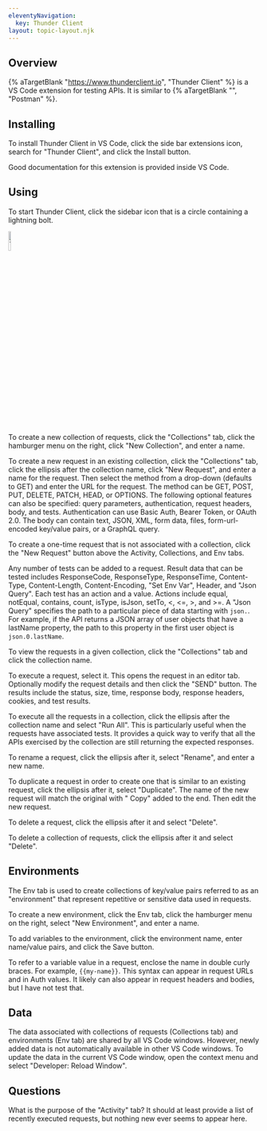 ```yaml
---
eleventyNavigation:
  key: Thunder Client
layout: topic-layout.njk
---
```


## Overview

{% aTargetBlank "https://www.thunderclient.io", "Thunder Client" %}
is a VS Code extension for testing APIs.
It is similar to {% aTargetBlank "", "Postman" %}.

## Installing

To install Thunder Client in VS Code,
click the side bar extensions icon,
search for "Thunder Client",
and click the Install button.

Good documentation for this extension is provided inside VS Code.

## Using

To start Thunder Client, click the sidebar icon
that is a circle containing a lightning bolt.

<img alt="Thunder Client icon" style="width: 10%"
  src="/blog/assets/thunder-client-icon.png?v={{pkg.version}}"
  title="Thunder Client icon">

To create a new collection of requests,
click the "Collections" tab, click the hamburger menu on the right,
click "New Collection", and enter a name.

To create a new request in an existing collection,
click the "Collections" tab, click the ellipsis after the collection name,
click "New Request", and enter a name for the request.
Then select the method from a drop-down (defaults to GET)
and enter the URL for the request.
The method can be GET, POST, PUT, DELETE, PATCH, HEAD, or OPTIONS.
The following optional features can also be specified:
query parameters, authentication, request headers, body, and tests.
Authentication can use Basic Auth, Bearer Token, or OAuth 2.0.
The body can contain text, JSON, XML, form data, files,
form-url-encoded key/value pairs, or a GraphQL query.

To create a one-time request that is not associated with a collection,
click the "New Request" button above the Activity, Collections, and Env tabs.

Any number of tests can be added to a request.
Result data that can be tested includes ResponseCode, ResponseType,
ResponseTime, Content-Type, Content-Length, Content-Encoding, "Set Env Var",
Header, and "Json Query".
Each test has an action and a value.
Actions include equal, notEqual, contains, count,
isType, isJson, setTo, <, <=, >, and >=.
A "Json Query" specifies the path to a particular piece of data
starting with `json.`.
For example, if the API returns a JSON array of user objects
that have a lastName property, the path to this property
in the first user object is `json.0.lastName`.

To view the requests in a given collection,
click the "Collections" tab and click the collection name.

To execute a request, select it.
This opens the request in an editor tab.
Optionally modify the request details and then click the "SEND" button.
The results include the status, size, time,
response body, response headers, cookies, and test results.

To execute all the requests in a collection,
click the ellipsis after the collection name and select "Run All".
This is particularly useful when the requests have associated tests.
It provides a quick way to verify that all the APIs
exercised by the collection are still returning the expected responses.

To rename a request, click the ellipsis after it, select "Rename",
and enter a new name.

To duplicate a request in order to
create one that is similar to an existing request,
click the ellipsis after it, select "Duplicate".
The name of the new request will match the original
with " Copy" added to the end.
Then edit the new request.

To delete a request,
click the ellipsis after it and select "Delete".

To delete a collection of requests,
click the ellipsis after it and select "Delete".

## Environments

The Env tab is used to create collections of key/value pairs
referred to as an "environment"
that represent repetitive or sensitive data used in requests.

To create a new environment, click the Env tab,
click the hamburger menu on the right,
select "New Environment", and enter a name.

To add variables to the environment, click the environment name,
enter name/value pairs, and click the Save button.

To refer to a variable value in a request,
enclose the name in double curly braces.
For example, `{{my-name}}`.
This syntax can appear in request URLs and in Auth values.
It likely can also appear in request headers and bodies,
but I have not test that.

## Data

The data associated with collections of requests (Collections tab)
and environments (Env tab) are shared by all VS Code windows.
However, newly added data is not
automatically available in other VS Code windows.
To update the data in the current VS Code window,
open the context menu and select "Developer: Reload Window".

## Questions

What is the purpose of the "Activity" tab?
It should at least provide a list of recently executed requests,
but nothing new ever seems to appear here.
